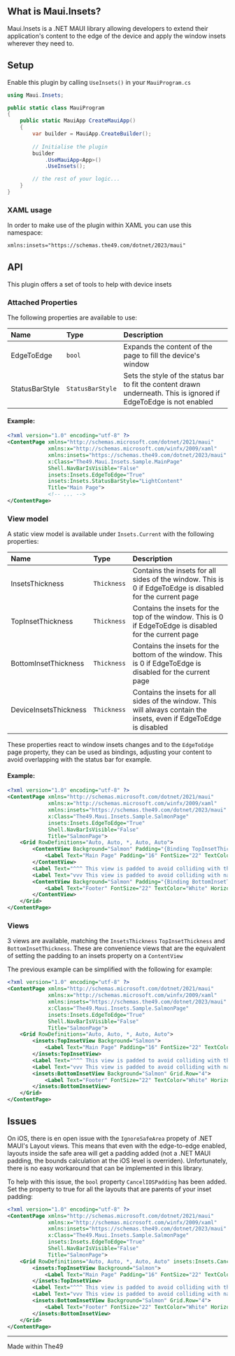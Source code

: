 ## What is Maui.Insets?

Maui.Insets is a .NET MAUI library allowing developers to extend their application's content to the edge of the device and apply the window insets wherever they need to.

## Setup

Enable this plugin by calling `UseInsets()` in your `MauiProgram.cs`


```cs
using Maui.Insets;

public static class MauiProgram
{
	public static MauiApp CreateMauiApp()
	{
		var builder = MauiApp.CreateBuilder();
		
		// Initialise the plugin
		builder
            .UseMauiApp<App>()
            .UseInsets();

		// the rest of your logic...
	}
}
```

### XAML usage

In order to make use of the plugin within XAML you can use this namespace:

```xml
xmlns:insets="https://schemas.the49.com/dotnet/2023/maui"
```


## API

This plugin offers a set of tools to help with device insets

### Attached Properties

The following properties are available to use:

Name          |  Type | Description |
:-------------------------|:-------------------------|:----
EdgeToEdge | `bool` | Expands the content of the page to fill the device's window
StatusBarStyle | `StatusBarStyle` | Sets the style of the status bar to fit the content drawn underneath. This is ignored if EdgeToEdge is not enabled

#### Example:

```xml
<?xml version="1.0" encoding="utf-8" ?>
<ContentPage xmlns="http://schemas.microsoft.com/dotnet/2021/maui"
             xmlns:x="http://schemas.microsoft.com/winfx/2009/xaml"
             xmlns:insets="https://schemas.the49.com/dotnet/2023/maui"
             x:Class="The49.Maui.Insets.Sample.MainPage"
             Shell.NavBarIsVisible="False"
             insets:Insets.EdgeToEdge="True"
             insets:Insets.StatusBarStyle="LightContent"
             Title="Main Page">
             <!-- ... -->
</ContentPage>
```

### View model

A static view model is available under `Insets.Current` with the following properties:

Name          |  Type | Description |
:-------------------------|:-------------------------|:----
InsetsThickness | `Thickness` | Contains the insets for all sides of the window. This is 0 if EdgeToEdge is disabled for the current page
TopInsetThickness | `Thickness` | Contains the insets for the top of the window. This is 0 if EdgeToEdge is disabled for the current page
BottomInsetThickness | `Thickness` | Contains the insets for the bottom of the window. This is 0 if EdgeToEdge is disabled for the current page
DeviceInsetsThickness | `Thickness` | Contains the insets for all sides of the window. This will always contain the insets, even if EdgeToEdge is disabled

These properties react to window insets changes and to the `EdgeToEdge` page property, they can be used as bindings, adjusting your content to avoid overlapping with the status bar for example.

#### Example:

```xml
<?xml version="1.0" encoding="utf-8" ?>
<ContentPage xmlns="http://schemas.microsoft.com/dotnet/2021/maui"
             xmlns:x="http://schemas.microsoft.com/winfx/2009/xaml"
             xmlns:insets="https://schemas.the49.com/dotnet/2023/maui"
             x:Class="The49.Maui.Insets.Sample.SalmonPage"
             insets:Insets.EdgeToEdge="True"
             Shell.NavBarIsVisible="False"
             Title="SalmonPage">
    <Grid RowDefinitions="Auto, Auto, *, Auto, Auto">
        <ContentView Background="Salmon" Padding="{Binding TopInsetThickness, Source={x:Static insets:Insets.Current}}">
            <Label Text="Main Page" Padding="16" FontSize="22" TextColor="White" HorizontalOptions="Center" />
        </ContentView>
        <Label Text="^^^ This view is padded to avoid colliding with the status bar ^^^" FontSize="12" HorizontalTextAlignment="Center" Grid.Row="1" />
        <Label Text="vvv This view is padded to avoid colliding with navigation bar vvv" FontSize="12" HorizontalTextAlignment="Center" Grid.Row="3" />
        <ContentView Background="Salmon" Padding="{Binding BottomInsetThickness, Source={x:Static insets:Insets.Current}}" Grid.Row="4">
            <Label Text="Footer" FontSize="22" TextColor="White" HorizontalOptions="Center" />
        </ContentView>
    </Grid>
</ContentPage>
```


### Views

3 views are available, matching the `InsetsThickness` `TopInsetThickness` and `BottomInsetThickness`. These are convenience views that are the equivalent of setting the padding to an insets property on a `ContentView`

The previous example can be simplified with the following for example:

```xml
<?xml version="1.0" encoding="utf-8" ?>
<ContentPage xmlns="http://schemas.microsoft.com/dotnet/2021/maui"
             xmlns:x="http://schemas.microsoft.com/winfx/2009/xaml"
             xmlns:insets="https://schemas.the49.com/dotnet/2023/maui"
             x:Class="The49.Maui.Insets.Sample.SalmonPage"
             insets:Insets.EdgeToEdge="True"
             Shell.NavBarIsVisible="False"
             Title="SalmonPage">
    <Grid RowDefinitions="Auto, Auto, *, Auto, Auto">
        <insets:TopInsetView Background="Salmon">
            <Label Text="Main Page" Padding="16" FontSize="22" TextColor="White" HorizontalOptions="Center" />
        </insets:TopInsetView>
        <Label Text="^^^ This view is padded to avoid colliding with the status bar ^^^" FontSize="12" HorizontalTextAlignment="Center" Grid.Row="1" />
        <Label Text="vvv This view is padded to avoid colliding with navigation bar vvv" FontSize="12" HorizontalTextAlignment="Center" Grid.Row="3" />
        <insets:BottomInsetView Background="Salmon" Grid.Row="4">
            <Label Text="Footer" FontSize="22" TextColor="White" HorizontalOptions="Center" />
        </insets:BottomInsetView>
    </Grid>
</ContentPage>
```
## Issues

On iOS, there is en open issue with the `IgnoreSafeArea` propety of .NET MAUI's Layout views. This means that even with the edge-to-edge enabled, layouts inside the safe area will get a padding added (not a .NET MAUI padding, the bounds calculation at the iOS level is overriden). Unfortunately, there is no easy workaround that can be implemented in this library.

To help with this issue, the `bool` property `CancelIOSPadding` has been added. Set the property to true for all the layouts that are parents of your inset padding:

```xml
<?xml version="1.0" encoding="utf-8" ?>
<ContentPage xmlns="http://schemas.microsoft.com/dotnet/2021/maui"
             xmlns:x="http://schemas.microsoft.com/winfx/2009/xaml"
             xmlns:insets="https://schemas.the49.com/dotnet/2023/maui"
             x:Class="The49.Maui.Insets.Sample.SalmonPage"
             insets:Insets.EdgeToEdge="True"
             Shell.NavBarIsVisible="False"
             Title="SalmonPage">
    <Grid RowDefinitions="Auto, Auto, *, Auto, Auto" insets:Insets.CancelIOSPadding="True">
        <insets:TopInsetView Background="Salmon">
            <Label Text="Main Page" Padding="16" FontSize="22" TextColor="White" HorizontalOptions="Center" />
        </insets:TopInsetView>
        <Label Text="^^^ This view is padded to avoid colliding with the status bar ^^^" FontSize="12" HorizontalTextAlignment="Center" Grid.Row="1" />
        <Label Text="vvv This view is padded to avoid colliding with navigation bar vvv" FontSize="12" HorizontalTextAlignment="Center" Grid.Row="3" />
        <insets:BottomInsetView Background="Salmon" Grid.Row="4">
            <Label Text="Footer" FontSize="22" TextColor="White" HorizontalOptions="Center" />
        </insets:BottomInsetView>
    </Grid>
</ContentPage>
```


---

Made within The49


